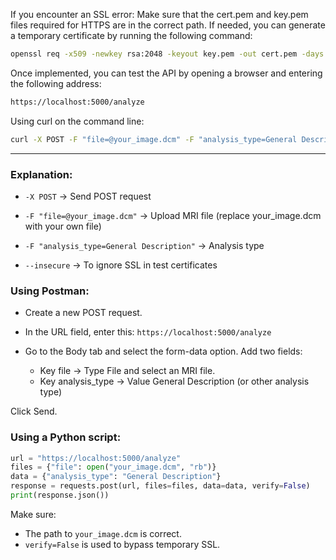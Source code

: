 If you encounter an SSL error:
Make sure that the cert.pem and key.pem files required for HTTPS are in the correct path. If needed, you can generate a temporary certificate by running the following command:

```bash
openssl req -x509 -newkey rsa:2048 -keyout key.pem -out cert.pem -days 365 -nodes
```

Once implemented, you can test the API by opening a browser and entering the following address:
```bash
https://localhost:5000/analyze
```

Using curl on the command line: 

```bash
curl -X POST -F "file=@your_image.dcm" -F "analysis_type=General Description" https://localhost:5000/analyze --insecure
```
---
### Explanation:

* `-X POST` → Send POST request

* `-F "file=@your_image.dcm"` → Upload MRI file (replace your_image.dcm with your own file)

* `-F "analysis_type=General Description"` → Analysis type

* `--insecure` → To ignore SSL in test certificates

### Using Postman:

* Create a new POST request.
* In the URL field, enter this: `https://localhost:5000/analyze`

* Go to the Body tab and select the form-data option. Add two fields:
    * Key file → Type File and select an MRI file.
    * Key analysis_type → Value General Description (or other analysis type)

Click Send.

### Using a Python script:
```python import requests
url = "https://localhost:5000/analyze"
files = {"file": open("your_image.dcm", "rb")}
data = {"analysis_type": "General Description"}
response = requests.post(url, files=files, data=data, verify=False)
print(response.json())
```
Make sure:
* The path to `your_image.dcm` is correct.
* `verify=False` is used to bypass temporary SSL.